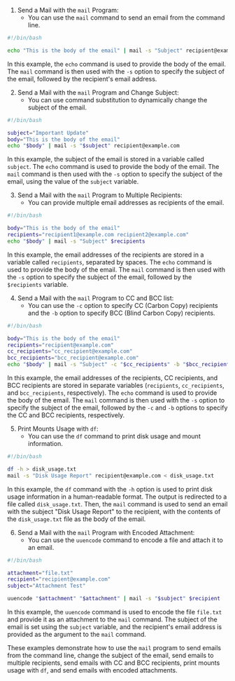
1. Send a Mail with the `mail` Program:
   - You can use the `mail` command to send an email from the command line.

```bash
#!/bin/bash

echo "This is the body of the email" | mail -s "Subject" recipient@example.com
```

In this example, the `echo` command is used to provide the body of the email. The `mail` command is then used with the `-s` option to specify the subject of the email, followed by the recipient's email address.

2. Send a Mail with the `mail` Program and Change Subject:
   - You can use command substitution to dynamically change the subject of the email.

```bash
#!/bin/bash

subject="Important Update"
body="This is the body of the email"
echo "$body" | mail -s "$subject" recipient@example.com
```

In this example, the subject of the email is stored in a variable called `subject`. The `echo` command is used to provide the body of the email. The `mail` command is then used with the `-s` option to specify the subject of the email, using the value of the `subject` variable.

3. Send a Mail with the `mail` Program to Multiple Recipients:
   - You can provide multiple email addresses as recipients of the email.

```bash
#!/bin/bash

body="This is the body of the email"
recipients="recipient1@example.com recipient2@example.com"
echo "$body" | mail -s "Subject" $recipients
```

In this example, the email addresses of the recipients are stored in a variable called `recipients`, separated by spaces. The `echo` command is used to provide the body of the email. The `mail` command is then used with the `-s` option to specify the subject of the email, followed by the `$recipients` variable.

4. Send a Mail with the `mail` Program to CC and BCC list:
   - You can use the `-c` option to specify CC (Carbon Copy) recipients and the `-b` option to specify BCC (Blind Carbon Copy) recipients.

```bash
#!/bin/bash

body="This is the body of the email"
recipients="recipient@example.com"
cc_recipients="cc_recipient@example.com"
bcc_recipients="bcc_recipient@example.com"
echo "$body" | mail -s "Subject" -c "$cc_recipients" -b "$bcc_recipients" $recipients
```

In this example, the email addresses of the recipients, CC recipients, and BCC recipients are stored in separate variables (`recipients`, `cc_recipients`, and `bcc_recipients`, respectively). The `echo` command is used to provide the body of the email. The `mail` command is then used with the `-s` option to specify the subject of the email, followed by the `-c` and `-b` options to specify the CC and BCC recipients, respectively.

5. Print Mounts Usage with `df`:
   - You can use the `df` command to print disk usage and mount information.

```bash
#!/bin/bash

df -h > disk_usage.txt
mail -s "Disk Usage Report" recipient@example.com < disk_usage.txt
```

In this example, the `df` command with the `-h` option is used to print disk usage information in a human-readable format. The output is redirected to a file called `disk_usage.txt`. Then, the `mail` command is used to send an email with the subject "Disk Usage Report" to the recipient, with the contents of the `disk_usage.txt` file as the body of the email.

6. Send a Mail with the `mail` Program with Encoded Attachment:
   - You can use the `uuencode` command to encode a file and attach it to an email.

```bash
#!/bin/bash

attachment="file.txt"
recipient="recipient@example.com"
subject="Attachment Test"

uuencode "$attachment" "$attachment" | mail -s "$subject" $recipient
```

In this example, the `uuencode` command is used to encode the file `file.txt` and provide it as an attachment to the `mail` command. The subject of the email is set using the `subject` variable, and the recipient's email address is provided as the argument to the `mail` command.

These examples demonstrate how to use the `mail` program to send emails from the command line, change the subject of the email, send emails to multiple recipients, send emails with CC and BCC recipients, print mounts usage with `df`, and send emails with encoded attachments.

